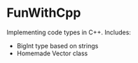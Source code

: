 # FunWithCpp
Implementing code types in C++. Includes:

- BigInt type based on strings
- Homemade Vector class
